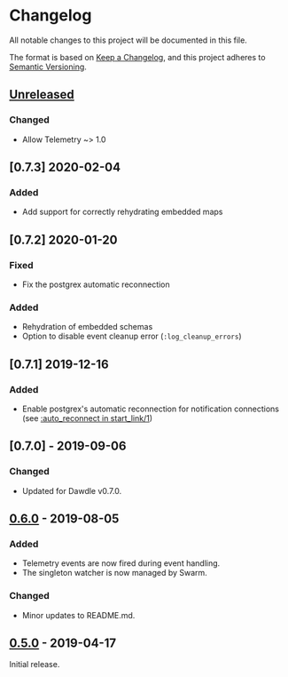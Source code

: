 # Changelog
All notable changes to this project will be documented in this file.

The format is based on [Keep a Changelog](https://keepachangelog.com/en/1.0.0/),
and this project adheres to [Semantic Versioning](https://semver.org/spec/v2.0.0.html).

## [Unreleased]
### Changed
- Allow Telemetry ~> 1.0

## [0.7.3] 2020-02-04
### Added
- Add support for correctly rehydrating embedded maps

## [0.7.2] 2020-01-20
### Fixed
- Fix the postgrex automatic reconnection

### Added
- Rehydration of embedded schemas
- Option to disable event cleanup error (`:log_cleanup_errors`)

## [0.7.1] 2019-12-16
### Added
- Enable postgrex's automatic reconnection for notification connections (see
[:auto_reconnect in start_link/1](https://hexdocs.pm/postgrex/Postgrex.Notifications.html#start_link/1))

## [0.7.0] - 2019-09-06
### Changed
- Updated for Dawdle v0.7.0.

## [0.6.0] - 2019-08-05
### Added
- Telemetry events are now fired during event handling.
- The singleton watcher is now managed by Swarm.

### Changed
- Minor updates to README.md.

## [0.5.0] - 2019-04-17
Initial release.

[Unreleased]: https://github.com/hippware/dawdle_db/compare/v0.6.0...HEAD
[0.6.0]: https://github.com/hippware/dawdle_db/compare/v0.5.0...0.6.0
[0.5.0]: https://github.com/hippware/dawdle_db/releases/tag/v0.5.0
